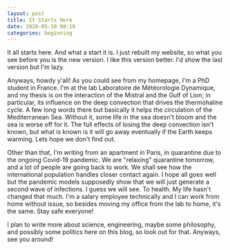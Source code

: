 ```yaml
---
layout: post
title: It Starts Here
date: 2020-05-10 00:19
categories: beginning
---
```

It all starts here. And what a start it is. I just rebuilt my website, so what you see before you is the new version. I like this version better. I'd show the last version but I'm lazy.

Anyways, howdy y'all! As you could see from my homepage, I'm a PhD student in France. I'm at the lab Laboratoire de Météorologie Dynamique, and my thesis is on the interaction of the Mistral and the Gulf of Lion; in particular, its influence on the deep convection that drives the thermohaline cycle. A few long words there but basically it helps the circulation of the Mediterranean Sea. Without it, some life in the sea doesn't bloom and the sea is worse off for it. The full effects of losing the deep convection isn't known, but what is known is it will go away eventually if the Earth keeps warming. Lets hope we don't find out.

Other than that, I'm writing from an apartment in Paris, in quarantine due to the ongoing Covid-19 pandemic. We are "relaxing" quarantine tomorrow, and a lot of people are going back to work. We shall see how the international population handles closer contact again. I hope all goes well but the pandemic models supposedly show that we will just generate a second wave of infections. I guess we will see. To health. My life hasn't changed that much. I'm a salary employee technically and I can work from home without issue, so besides moving my office from the lab to home, it's the same. Stay safe everyone!

I plan to write more about science, engineering, maybe some philosophy, and possibly some politics here on this blog, so look out for that. Anyways, see you around!
